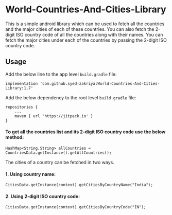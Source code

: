 # World-Countries-And-Cities-Library
This is a simple android library which can be used to fetch all the countries and the major cities of each of these countries.
You can also fetch the 2-digit ISO country code of all the countries along with their names.
You can fetch the major cities under each of the countries by passing the 2-digit ISO country code.

<h2>Usage</h2>

Add the below line to the app level `build.gradle` file:

`implementation 'com.github.syed-zakriya:World-Countries-And-Cities-Library:1.7'`

Add the below dependency to the root level `build.gradle` file:

    repositories {
        ...
        maven { url 'https://jitpack.io' }
    }

<h4>To get all the countries list and its 2-digit ISO country code use the below method:</h4>

`HashMap<String,String> allCountries = CountriesData.getInstance().getAllCountries();`

The cities of a country can be fetched in two ways.
<h4>1. Using country name:</h4>

`CitiesData.getInstance(context).getCitiesByCountryName("India");`

<h4>2. Using 2-digit ISO country code:</h4>

`CitiesData.getInstance(context).getCitiesByCountryCode("IN");`
        
